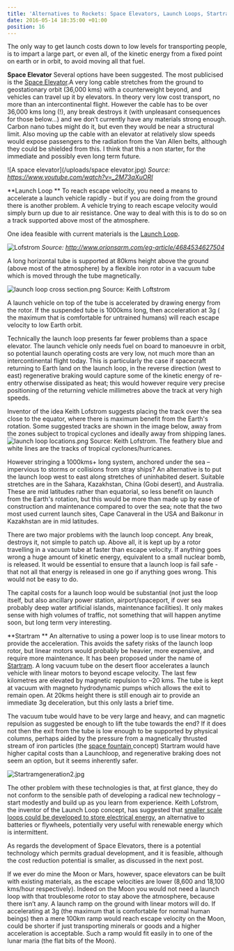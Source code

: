 ```yaml
---
title: 'Alternatives to Rockets: Space Elevators, Launch Loops, Startram'
date: 2016-05-14 18:35:00 +01:00
position: 16
---
```


The only way to get launch costs down to low levels for transporting people, is to impart a large part, or even all, of the kinetic energy from a fixed point on earth or in orbit, to avoid moving all that fuel.

**Space Elevator**
Several options have been suggested. The most publicised is the [Space Elevator](https://en.wikipedia.org/wiki/Space_elevator).A very long cable stretches from the ground to geostationary orbit (36,000 kms) with a counterweight beyond, and vehicles can travel up it by elevators. In theory very low cost transport, no more than an intercontinental flight.  However the cable has to be over 36,000 kms long (!), any break destroys it (with unpleasant consequences for those below…) and we don’t currently have any materials strong enough. Carbon nano tubes might do it, but even they would be near a structural limit. Also moving up the cable with an elevator at relatively slow speeds would expose passengers to the radiation from the Van Allen belts, although they could be shielded from this. I think that this a non starter, for the immediate and possibly even long term future. 

![A space elevator](/uploads/space elevator.jpg)
*Source: https://www.youtube.com/watch?v=_2M73aXuORI*

**Launch Loop **
To reach escape velocity, you need a means to accelerate a launch vehicle rapidly - but if you are doing from the ground there is another problem. A vehicle trying to reach escape velocity would simply burn up due to air resistance. One way to deal with this is to do so on a track supported above most of the atmosphere. 

One idea feasible with current materials is the [Launch Loop](https://en.wikipedia.org/wiki/Launch_loop). 

![Lofstrom](/uploads/lofstrom.png)
*Source: http://www.orionsarm.com/eg-article/4684534627504*

A long horizontal tube is supported at 80kms height above the ground (above most of the atmosphere) by a flexible iron rotor in a vacuum tube which is moved through the tube  magnetically. 

![launch loop cross section.png](/uploads/launch%20loop%20cross%20section.png)
Source: Keith Loftstrom

A launch vehicle on top of the tube is accelerated by drawing energy from the rotor. If the suspended tube is 1000kms long, then acceleration at 3g ( the maximum that is comfortable for untrained humans) will reach escape velocity to low Earth orbit. 

Technically the launch loop presents far fewer problems than a space elevator. The launch vehicle only needs fuel on board to manoeuvre in orbit, so potential launch operating costs are very low, not much more than an intercontinental flight today. This is particularly the case if spacecraft returning to Earth land on the launch loop, in the reverse  direction (west to east) regenerative braking would capture some of the kinetic energy of re-entry otherwise dissipated as heat; this would however require very precise positioning of the returning vehicle millimetres above the track at very high speeds. 

Inventor of the idea Keith Lofstrom suggests placing the track over the sea close to the equator, where there is maximum benefit from the Earth's rotation. Some suggested tracks are shown in the image below, away from the zones subject to tropical cyclones and ideally away from shipping lanes.  
![launch loop locations.png](/uploads/launch%20loop%20locations.png)
Source: Keith Lofstrom. The feathery blue and white lines are the tracks of tropical cyclones/hurricanes. 
 
However stringing a 1000kms+ long system, anchored under the sea – impervious to storms or collisions from stray ships? An alternative is to put the launch loop west to east along stretches of uninhabited desert. Suitable stretches are in the Sahara, Kazakhstan, China (Gobi desert), and Australia. These are mid latitudes rather than equatorial, so less benefit on launch from the Earth's rotation, but this would be more than made up by ease of construction and maintenance compared to over the sea; note that the two most used current launch sites, Cape Canaveral in the USA and Baikonur in Kazakhstan are in mid latitudes.

There are two major problems with the launch loop concept. Any break, destroys it, not simple to patch up. Above all, it is kept up by a rotor travelling in a vacuum tube at faster than escape velocity. If anything goes wrong a huge amount of kinetic energy, equivalent to a small nuclear bomb, is released. It would be essential to ensure that a launch loop is fail safe - that not all that energy is released in one go if anything goes wrong. This would not be easy to do. 

The capital costs for a launch loop would be substantial (not just the loop itself, but also ancillary power station, airport/spaceport, if over sea probably deep water artificial islands, maintenance facilities). It only makes sense with high volumes of traffic, not something that will happen anytime soon, but long term very interesting. 
 
**Startram **
An alternative to using a power loop is to use linear motors to provide the acceleration. This avoids the safety risks of the launch loop rotor, but linear motors would probably be heavier, more expensive, and require more maintenance. It has been proposed under the name of [Startram](https://www.space.com/38384-could-startram-revolutionize-space-travel.html). A long vacuum tube on the desert floor accelerates a launch vehicle with linear motors to beyond escape velocity. The last few kilometres are elevated by magnetic repulsion to ~20 kms. The tube is kept at vacuum with magneto hydrodynamic pumps which allows the exit to remain open. At 20kms height there is still enough air to provide an immediate 3g deceleration, but this only lasts a brief time. 

The vacuum tube would have to be very large and heavy, and can magnetic repulsion as suggested be enough to lift the tube towards the end? If it does not then the exit from the tube is low enough to be supported by physical columns, perhaps aided by the pressure from a magnetically thrusted stream of iron particles (the [space fountain ](https://www.orionsarm.com/eg-article/478838bfb7f74)concept)
Startram would have higher capital costs than a Launchloop, and regenerative braking does not seem an option, but it seems inherently safer. 

![Startramgeneration2.jpg](/uploads/Startramgeneration2.jpg)

The other problem with these technologies is that, at first glance, they do not conform to the sensible path of developing a radical new technology – start modestly and build up as you learn from experience. Keith Lofstrom, the inventor of the Launch Loop concept, has suggested that [smaller scale loops could be developed to store electrical energy](http://launchloop.com/PowerLoop), an alternative to batteries or flywheels, potentially very useful with renewable energy which is intermittent. 

As regards the development of Space Elevators, there is a potential technology which permits gradual development, and it is feasible, although the cost reduction potential is smaller, as discussed in the next post.

If we ever  do mine the Moon or Mars, however, space elevators can be built with existing materials, as the escape velocities are lower (8,600 and 18,100 kms/hour respectively). Indeed on the Moon you would not need a launch loop with that troublesome rotor to stay above the atmosphere, because there isn’t any. A launch ramp on the ground with linear motors will do. If accelerating at 3g (the maximum that is comfortable for normal human beings) then a mere 100km ramp would reach escape velocity on the Moon, could be shorter if just transporting minerals or goods and a higher acceleration is acceptable. Such a ramp would fit easily in to one of the lunar maria (the flat bits of the Moon).
